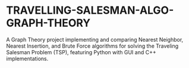 # TRAVELLING-SALESMAN-ALGO-GRAPH-THEORY
A Graph Theory project implementing and comparing Nearest Neighbor, Nearest Insertion, and Brute Force algorithms for solving the Traveling Salesman Problem (TSP), featuring Python with GUI and C++ implementations.
